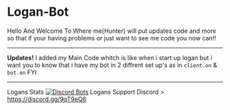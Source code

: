 # Logan-Bot
Hello And Welcome To Where me(Hunter)
will put updates code and more so that if your having problems or just want to see me code you now can!!

---------------------------------------------------------------------------------------------------------------------------
**Updates!**
I added my Main Code whitch is like when i start up logan but i want you to know that i have my bot in 2 diffrent set up's as in `client.on` & `bot.on` FYI

--------------------------------------------------------------------------------------------------------------------------
Logans Stats [![Discord Bots](https://discordbots.org/api/widget/408070424484904960.svg)](https://discordbots.org/bot/408070424484904960)
Logans Support Discord > https://discord.gg/9qT9eQ6

